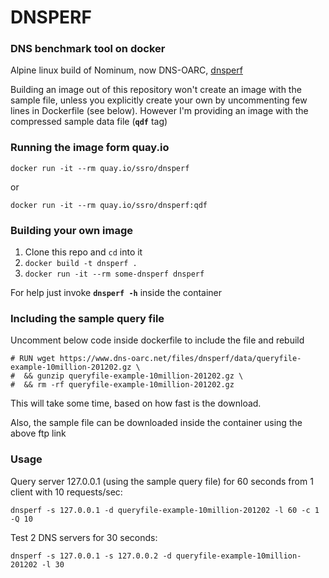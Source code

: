# DNSPERF

### DNS benchmark tool on docker

Alpine linux build of Nominum, now DNS-OARC, [dnsperf](http://nominum.com/measurement-tools/)

Building an image out of this repository won't create an image with the sample file, unless you 
explicitly create your own by uncommenting few lines in Dockerfile (see below). However I'm providing an image 
with the compressed sample data file (**`qdf`** tag)


### Running the image form quay.io

```
docker run -it --rm quay.io/ssro/dnsperf
```
or

```
docker run -it --rm quay.io/ssro/dnsperf:qdf
```

### Building your own image

1. Clone this repo and `cd` into it
2. `docker build -t dnsperf .`
3. `docker run -it --rm some-dnsperf dnsperf`

For help just invoke **`dnsperf -h`** inside the container

### Including the sample query file

Uncomment below code inside dockerfile to include the file and rebuild

```
# RUN wget https://www.dns-oarc.net/files/dnsperf/data/queryfile-example-10million-201202.gz \
#  && gunzip queryfile-example-10million-201202.gz \
#  && rm -rf queryfile-example-10million-201202.gz

```

This will take some time, based on how fast is the download.

Also, the sample file can be downloaded inside the container using the above ftp link

### Usage

Query server 127.0.0.1 (using the sample query file) for 60 seconds from 1 client
with 10 requests/sec:

`dnsperf -s 127.0.0.1 -d queryfile-example-10million-201202 -l 60 -c 1 -Q 10`

Test 2 DNS servers for 30 seconds:

`dnsperf -s 127.0.0.1 -s 127.0.0.2 -d queryfile-example-10million-201202 -l 30`
